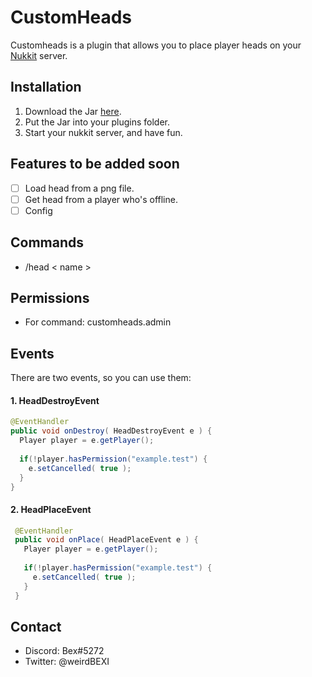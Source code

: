 # CustomHeads
Customheads is a plugin that allows you to place player heads on your [Nukkit](google.com) server.

## Installation
1. Download the Jar [here](google.com).
2. Put the Jar into your plugins folder.
3. Start your nukkit server, and have fun.

## Features to be added soon
- [ ] Load head from a png file.
- [ ] Get head from a player who's offline.
- [ ] Config

## Commands
- /head < name >

## Permissions
- For command: customheads.admin
  
## Events
There are two events, so you can use them:



#### 1. HeadDestroyEvent
```Java
@EventHandler
public void onDestroy( HeadDestroyEvent e ) {
  Player player = e.getPlayer();
  
  if(!player.hasPermission("example.test") {
    e.setCancelled( true );
  }
}
```


#### 2. HeadPlaceEvent
```Java
 @EventHandler
 public void onPlace( HeadPlaceEvent e ) {
   Player player = e.getPlayer();
  
   if(!player.hasPermission("example.test") {
     e.setCancelled( true );
   }
 }
```

## Contact
- Discord: Bex#5272
- Twitter: @weirdBEXI
